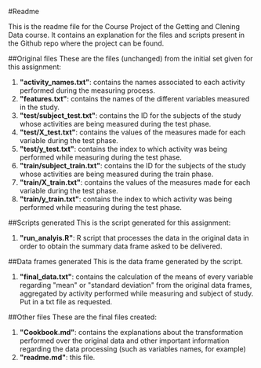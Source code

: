 #Readme

This is the readme file for the Course Project of the Getting and Clening Data course. It contains an explanation for the files and scripts present in the Github repo where the project can be found.

##Original files
These are the files (unchanged) from the initial set given for this assignment:

1. **"activity_names.txt"**: contains the names associated to each activity performed during the measuring process.
2. **"features.txt"**: contains the names of the different variables measured in the study.
3. **"test/subject_test.txt"**: contains the ID for the subjects of the study whose activities are being measured during the test phase.
4. **"test/X_test.txt"**: contains the values of the measures made for each variable during the test phase.
5. **"test/y_test.txt"**: contains the index to which activity was being performed while measuring during the test phase.
6. **"train/subject_train.txt"**: contains the ID for the subjects of the study whose activities are being measured during the train phase.
7. **"train/X_train.txt"**: contains the values of the measures made for each variable during the test phase.
8. **"train/y_train.txt"**: contains the index to which activity was being performed while measuring during the test phase.

##Scripts generated
This is the script generated for this assignment:

1. **"run_analyis.R"**: R script that processes the data in the original data in order to obtain the summary data frame asked to be delivered.

##Data frames generated
 This is the data frame generated by the script.
 
 1. **"final_data.txt"**: contains the calculation of the means of every variable regarding "mean" or "standard deviation" from the original data frames, aggregated by activity performed while measuring and subject of study. Put in a txt file as requested.
 
##Other files
These are the final files created:

1. **"Cookbook.md"**: contains the explanations about the transformation performed over the original data and other important information regarding the data processing (such as variables names, for example)
2.  **"readme.md"**: this file.
 